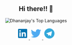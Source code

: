 
<h2 align="center">Hi there!! 👋</h2>

<p align="center">
    <img width="500"
        src="https://github-readme-stats.sushantphalke.vercel.app/api/top-langs/?username=sushantphalke&langs_count=10&layout=compact&theme=tokyonight" 
        alt="Dhananjay's Top Languages"
    />
</p>

<p align="center">
    <a href="https://www.linkedin.com/in/sushantphalke/">
        <img src='img/linkedin.svg' alt='linkedin' height='40'>
    </a>
    <a href="https://twitter.com/sushantphalke2">
        <img src='img/twitter.svg' alt='twitter' height='40'>
    </a>
    <a href="https://telegram.me/sushant phalke">
        <img src='img/telegram.svg' alt='telegram' height='40'>
    </a>
</p>

<!--
**SushantPhalke/sushantphalke** is a ✨ _special_ ✨ repository because its `README.md` (this file) appears on your GitHub profile.

Here are some ideas to get you started:

- 🔭 I’m currently working on ...
- 🌱 I’m currently learning ...
- 👯 I’m looking to collaborate on ...
- 🤔 I’m looking for help with ...
- 💬 Ask me about ...
- 📫 How to reach me: ...
- 😄 Pronouns: ...
- ⚡ Fun fact: ...
-->
